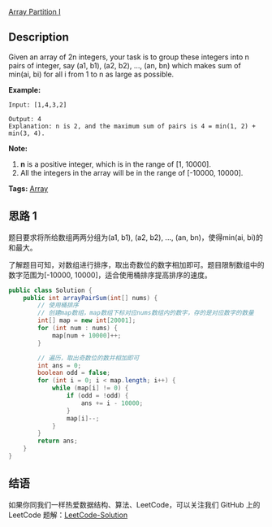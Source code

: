 [Array Partition I][title]

## Description
Given an array of 2n integers, your task is to group these integers into n pairs of integer, say (a1, b1), (a2, b2), ..., (an, bn) which makes sum of min(ai, bi) for all i from 1 to n as large as possible.

**Example:**

```
Input: [1,4,3,2]

Output: 4
Explanation: n is 2, and the maximum sum of pairs is 4 = min(1, 2) + min(3, 4).
```

**Note:**

1. **n** is a positive integer, which is in the range of [1, 10000].
2. All the integers in the array will be in the range of [-10000, 10000].

**Tags:** [Array](https://leetcode.com/tag/array/)


## 思路 1

题目要求将所给数组两两分组为(a1, b1), (a2, b2), ..., (an, bn)，使得min(ai, bi)的和最大。

了解题目可知，对数组进行排序，取出奇数位的数字相加即可。题目限制数组中的数字范围为[-10000, 10000]，适合使用桶排序提高排序的速度。

```java
public class Solution {
    public int arrayPairSum(int[] nums) {
        // 使用桶排序
        // 创建map数组，map数组下标对应nums数组内的数字，存的是对应数字的数量
        int[] map = new int[20001];
        for (int num : nums) {
            map[num + 10000]++;
        }

        // 遍历，取出奇数位的数并相加即可
        int ans = 0;
        boolean odd = false;
        for (int i = 0; i < map.length; i++) {
            while (map[i] != 0) {
                if (odd = !odd) {
                    ans += i - 10000;
                }
                map[i]--;
            }
        }
        return ans;
    }
}
```

## 结语

如果你同我们一样热爱数据结构、算法、LeetCode，可以关注我们 GitHub 上的 LeetCode 题解：[LeetCode-Solution][ls]

[title]: https://leetcode.com/problems/array-partition-i/description/
[ls]: https://github.com/SDE603/LeetCode-Solution